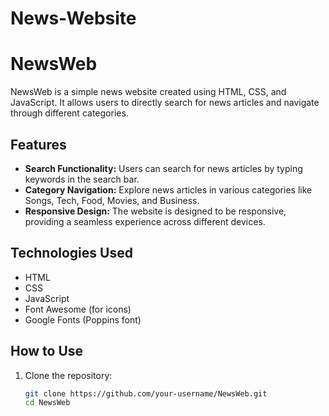 # News-Website
# NewsWeb

NewsWeb is a simple news website created using HTML, CSS, and JavaScript. It allows users to directly search for news articles and navigate through different categories.

## Features

- **Search Functionality:** Users can search for news articles by typing keywords in the search bar.
- **Category Navigation:** Explore news articles in various categories like Songs, Tech, Food, Movies, and Business.
- **Responsive Design:** The website is designed to be responsive, providing a seamless experience across different devices.

## Technologies Used

- HTML
- CSS
- JavaScript
- Font Awesome (for icons)
- Google Fonts (Poppins font)

## How to Use

1. Clone the repository:

   ```bash
   git clone https://github.com/your-username/NewsWeb.git
   cd NewsWeb
